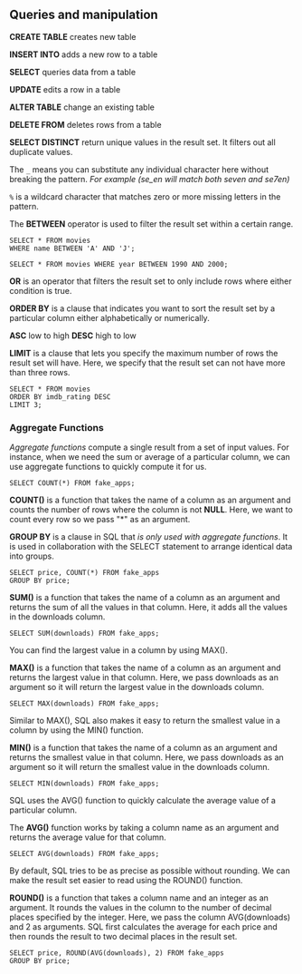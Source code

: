 ## Queries and manipulation

**CREATE TABLE** creates new table


**INSERT INTO** adds a new row to a table


**SELECT** queries data from a table


**UPDATE** edits a row in a table


**ALTER TABLE** change an existing table


**DELETE FROM** deletes rows from a table


**SELECT DISTINCT** return unique values in the result set. It filters out all duplicate values.


The ```_``` means you can substitute any individual character here without breaking the pattern. 
*For example (se_en will match both seven and se7en)*


```%``` is a wildcard character that matches zero or more missing letters in the pattern.

The **BETWEEN** operator is used to filter the result set within a certain range. 

```
SELECT * FROM movies
WHERE name BETWEEN 'A' AND 'J';
```

```
SELECT * FROM movies WHERE year BETWEEN 1990 AND 2000;
```

**OR** is an operator that filters the result set to only include rows where either condition is true. 

**ORDER BY** is a clause that indicates you want to sort the result set by a particular column either alphabetically or numerically.

**ASC** low to high
**DESC** high to low

**LIMIT** is a clause that lets you specify the maximum number of rows the result set will have. Here, we specify that the result set can not have more than three rows.

```
SELECT * FROM movies
ORDER BY imdb_rating DESC
LIMIT 3;
```

### Aggregate Functions
_Aggregate functions_ compute a single result from a set of input values. For instance, when we need the sum or average of a particular column, we can use aggregate functions to quickly compute it for us.

```
SELECT COUNT(*) FROM fake_apps;
```

**COUNT()** is a function that takes the name of a column as an argument and counts the number of rows where the column is not **NULL**. Here, we want to count every row so we pass "*" as an argument.

**GROUP BY** is a clause in SQL that _is only used with aggregate functions_. It is used in collaboration with the SELECT statement to arrange identical data into groups.

```
SELECT price, COUNT(*) FROM fake_apps
GROUP BY price;
```

**SUM()** is a function that takes the name of a column as an argument and returns the sum of all the values in that column. Here, it adds all the values in the downloads column.

```
SELECT SUM(downloads) FROM fake_apps;
```

You can find the largest value in a column by using MAX().

**MAX()** is a function that takes the name of a column as an argument and returns the largest value in that column. Here, we pass downloads as an argument so it will return the largest value in the downloads column.

```
SELECT MAX(downloads) FROM fake_apps;
```

Similar to MAX(), SQL also makes it easy to return the smallest value in a column by using the MIN() function.

**MIN()** is a function that takes the name of a column as an argument and returns the smallest value in that column. Here, we pass downloads as an argument so it will return the smallest value in the downloads column.

```
SELECT MIN(downloads) FROM fake_apps;
```

SQL uses the AVG() function to quickly calculate the average value of a particular column.

The **AVG()** function works by taking a column name as an argument and returns the average value for that column.

```
SELECT AVG(downloads) FROM fake_apps;
```

By default, SQL tries to be as precise as possible without rounding. We can make the result set easier to read using the ROUND() function.

**ROUND()** is a function that takes a column name and an integer as an argument. It rounds the values in the column to the number of decimal places specified by the integer. Here, we pass the column AVG(downloads) and 2 as arguments. SQL first calculates the average for each price and then rounds the result to two decimal places in the result set.

```
SELECT price, ROUND(AVG(downloads), 2) FROM fake_apps
GROUP BY price;
```
